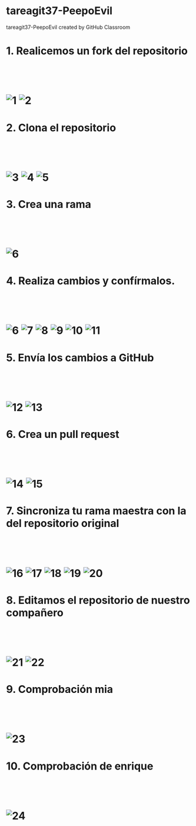 # tareagit37-PeepoEvil
tareagit37-PeepoEvil created by GitHub Classroom

<h1> 1. Realicemos un fork del repositorio <h1><br>

![1](https://user-images.githubusercontent.com/115102321/222241465-a176798d-e491-4b34-afe4-7411c8d94710.png)
![2](https://user-images.githubusercontent.com/115102321/222241466-1b56ecf5-6978-4f97-a463-23db59232d03.png)

<h1> 2. Clona el repositorio <h1> <br>

![3](https://user-images.githubusercontent.com/115102321/222241468-288830a3-8cca-4656-926c-2f706d14b822.png)
![4](https://user-images.githubusercontent.com/115102321/222241469-7245e5d1-1f7d-41ff-94cb-5fae9739e7eb.png)
![5](https://user-images.githubusercontent.com/115102321/222241470-731d3411-6ab6-4caa-8954-cb9be956dd22.png)

<h1> 3. Crea una rama <h1> <br>

![6](https://user-images.githubusercontent.com/115102321/222241473-5dd8b6ab-ff8c-420d-887b-bc22fb594f6d.png)

<h1> 4. Realiza cambios y confírmalos. <h1> <br>

![6](https://user-images.githubusercontent.com/115102321/222241473-5dd8b6ab-ff8c-420d-887b-bc22fb594f6d.png)
![7](https://user-images.githubusercontent.com/115102321/222241475-c68f17d0-c749-4326-835d-b62437951b24.png)
![8](https://user-images.githubusercontent.com/115102321/222241476-f43a1f51-5004-47d4-bbba-b8bf4906ee75.png)
![9](https://user-images.githubusercontent.com/115102321/222241478-a7c59018-c11b-4fe7-a87d-25049ca35fa5.png)
![10](https://user-images.githubusercontent.com/115102321/222241479-6f22be34-de9d-41a2-b797-b22c1508ea49.png)
![11](https://user-images.githubusercontent.com/115102321/222241481-7d8c32fa-0fd5-4e00-907f-675d2836c087.png)

<h1> 5. Envía los cambios a GitHub <h1> <br>

![12](https://user-images.githubusercontent.com/115102321/222241486-cc6edade-3494-44f7-ab11-d286974ab23a.png)
![13](https://user-images.githubusercontent.com/115102321/222241488-6cbe6137-0919-4790-853b-d6fae2fb9d7e.png)

<h1> 6. Crea un pull request <h1> <br>

![14](https://user-images.githubusercontent.com/115102321/222241490-d138a317-e743-4991-aba5-f9a1b9d134e5.png)
![15](https://user-images.githubusercontent.com/115102321/222241493-18b52cf7-30f7-4093-baf8-8b65d7c3682b.png)

<h1> 7. Sincroniza tu rama maestra con la del repositorio original <h1> <br>

![16](https://user-images.githubusercontent.com/115102321/222241437-f7d62968-ed90-4d9d-910c-e9181b405d8d.png)
![17](https://user-images.githubusercontent.com/115102321/222241441-4f07caa0-7a2f-43ed-aa72-99b9f6b3ecb8.png)
![18](https://user-images.githubusercontent.com/115102321/222241447-ca40fd58-46d9-470c-9d3c-2f04c028ac96.png)
![19](https://user-images.githubusercontent.com/115102321/222241452-79ec858f-041a-4047-b926-ad45dc139332.png)
![20](https://user-images.githubusercontent.com/115102321/222241454-24a3321a-69bd-4fcc-8cd0-7e7725fd49ba.png)

<h1> 8. Editamos el repositorio de nuestro compañero <h1> <br>

![21](https://user-images.githubusercontent.com/115102321/222241455-b9eaa606-90b5-4241-9974-0a3400d037b0.png)
![22](https://user-images.githubusercontent.com/115102321/222241457-1c7f6251-265b-4945-a475-c63e6909329a.png)

<h1> 9. Comprobación mia <h1> <br>

![23](https://user-images.githubusercontent.com/115102321/222241461-2931f335-8b4a-47ec-9ae4-7b5d8f15bc81.png)

<h1> 10. Comprobación de enrique <h1> <br>

![24](https://user-images.githubusercontent.com/115102321/222241463-440b81fa-487c-41a6-b31c-a81a065486f6.png)




